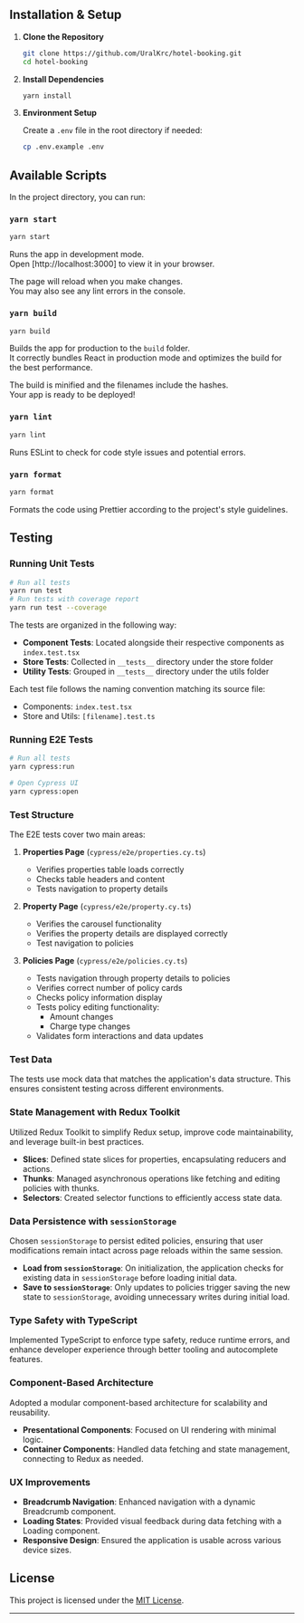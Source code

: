 ## Installation & Setup

1. **Clone the Repository**

   ```bash
   git clone https://github.com/UralKrc/hotel-booking.git
   cd hotel-booking
   ```

2. **Install Dependencies**

   ```bash
   yarn install
   ```

3. **Environment Setup**

   Create a `.env` file in the root directory if needed:

   ```bash
   cp .env.example .env
   ```

## Available Scripts

In the project directory, you can run:

### `yarn start`

```bash
yarn start
```

Runs the app in development mode.\
Open [http://localhost:3000] to view it in your browser.

The page will reload when you make changes.\
You may also see any lint errors in the console.

### `yarn build`

```bash
yarn build
```

Builds the app for production to the `build` folder.\
It correctly bundles React in production mode and optimizes the build for the best performance.

The build is minified and the filenames include the hashes.\
Your app is ready to be deployed!

### `yarn lint`

```bash
yarn lint
```

Runs ESLint to check for code style issues and potential errors.

### `yarn format`

```bash
yarn format
```

Formats the code using Prettier according to the project's style guidelines.

## Testing

### Running Unit Tests

```bash
# Run all tests
yarn run test
# Run tests with coverage report
yarn run test --coverage
```

The tests are organized in the following way:

- **Component Tests**: Located alongside their respective components as `index.test.tsx`
- **Store Tests**: Collected in `__tests__` directory under the store folder
- **Utility Tests**: Grouped in `__tests__` directory under the utils folder

Each test file follows the naming convention matching its source file:

- Components: `index.test.tsx`
- Store and Utils: `[filename].test.ts`

### Running E2E Tests

```bash
# Run all tests
yarn cypress:run

# Open Cypress UI
yarn cypress:open
```

### Test Structure

The E2E tests cover two main areas:

1. **Properties Page** (`cypress/e2e/properties.cy.ts`)

   - Verifies properties table loads correctly
   - Checks table headers and content
   - Tests navigation to property details

2. **Property Page** (`cypress/e2e/property.cy.ts`)

   - Verifies the carousel functionality
   - Verifies the property details are displayed correctly
   - Test navigation to policies

3. **Policies Page** (`cypress/e2e/policies.cy.ts`)

   - Tests navigation through property details to policies
   - Verifies correct number of policy cards
   - Checks policy information display
   - Tests policy editing functionality:
     - Amount changes
     - Charge type changes
   - Validates form interactions and data updates

### Test Data

The tests use mock data that matches the application's data structure. This ensures consistent testing across different environments.

### State Management with Redux Toolkit

Utilized Redux Toolkit to simplify Redux setup, improve code maintainability, and leverage built-in best practices.

- **Slices**: Defined state slices for properties, encapsulating reducers and actions.
- **Thunks**: Managed asynchronous operations like fetching and editing policies with thunks.
- **Selectors**: Created selector functions to efficiently access state data.

### Data Persistence with `sessionStorage`

Chosen `sessionStorage` to persist edited policies, ensuring that user modifications remain intact across page reloads within the same session.

- **Load from `sessionStorage`**: On initialization, the application checks for existing data in `sessionStorage` before loading initial data.
- **Save to `sessionStorage`**: Only updates to policies trigger saving the new state to `sessionStorage`, avoiding unnecessary writes during initial load.

### Type Safety with TypeScript

Implemented TypeScript to enforce type safety, reduce runtime errors, and enhance developer experience through better tooling and autocomplete features.

### Component-Based Architecture

Adopted a modular component-based architecture for scalability and reusability.

- **Presentational Components**: Focused on UI rendering with minimal logic.
- **Container Components**: Handled data fetching and state management, connecting to Redux as needed.

### UX Improvements

- **Breadcrumb Navigation**: Enhanced navigation with a dynamic Breadcrumb component.
- **Loading States**: Provided visual feedback during data fetching with a Loading component.
- **Responsive Design**: Ensured the application is usable across various device sizes.

## License

This project is licensed under the [MIT License](LICENSE).

---
